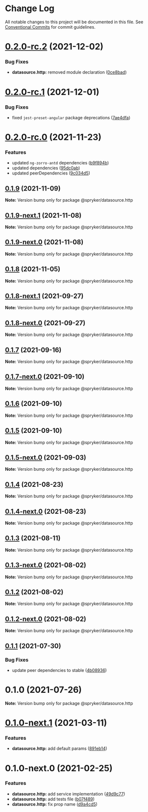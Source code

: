# Change Log

All notable changes to this project will be documented in this file.
See [Conventional Commits](https://conventionalcommits.org) for commit guidelines.

# [0.2.0-rc.2](https://github.com/spryker/ui-components/compare/@spryker/datasource.http@0.2.0-rc.1...@spryker/datasource.http@0.2.0-rc.2) (2021-12-02)


### Bug Fixes

* **datasource.http:** removed module declaration ([0ce8bad](https://github.com/spryker/ui-components/commit/0ce8bad03ad9fc3c0198c90efd66b27665b291ae))





# [0.2.0-rc.1](https://github.com/spryker/ui-components/compare/@spryker/datasource.http@0.2.0-rc.0...@spryker/datasource.http@0.2.0-rc.1) (2021-12-01)


### Bug Fixes

* fixed `jest-preset-angular` package deprecations ([7ae4dfa](https://github.com/spryker/ui-components/commit/7ae4dfa3e60b243490e2ccc50db4f2ffee0b8ab9))





# [0.2.0-rc.0](https://github.com/spryker/ui-components/compare/@spryker/datasource.http@0.1.8-next.1...@spryker/datasource.http@0.2.0-rc.0) (2021-11-23)


### Features

* updated `ng-zorro-antd` dependencies ([b9f894b](https://github.com/spryker/ui-components/commit/b9f894b5c6dd3e469bc8e0f01e251bb29e20e92d))
* updated dependencies ([95dc0ab](https://github.com/spryker/ui-components/commit/95dc0ab04dd4612dc2476ed2b487aee7c7304497))
* updated peerDependencies ([9c034d5](https://github.com/spryker/ui-components/commit/9c034d5d972cbeb9fd90135dd901521b9877247e))





## [0.1.9](https://github.com/spryker/ui-components/compare/@spryker/datasource.http@0.1.9-next.1...@spryker/datasource.http@0.1.9) (2021-11-09)

**Note:** Version bump only for package @spryker/datasource.http





## [0.1.9-next.1](https://github.com/spryker/ui-components/compare/@spryker/datasource.http@0.1.8...@spryker/datasource.http@0.1.9-next.1) (2021-11-08)

**Note:** Version bump only for package @spryker/datasource.http





## [0.1.9-next.0](https://github.com/spryker/zed-gui/compare/@spryker/datasource.http@0.1.8-next.1...@spryker/datasource.http@0.1.9-next.0) (2021-11-08)

**Note:** Version bump only for package @spryker/datasource.http





## [0.1.8](https://github.com/spryker/ui-components/compare/@spryker/datasource.http@0.1.8-next.1...@spryker/datasource.http@0.1.8) (2021-11-05)

**Note:** Version bump only for package @spryker/datasource.http





## [0.1.8-next.1](https://github.com/spryker/ui-components/compare/@spryker/datasource.http@0.1.7...@spryker/datasource.http@0.1.8-next.1) (2021-09-27)

**Note:** Version bump only for package @spryker/datasource.http





## [0.1.8-next.0](https://github.com/spryker/zed-gui/compare/@spryker/datasource.http@0.1.4...@spryker/datasource.http@0.1.8-next.0) (2021-09-27)

**Note:** Version bump only for package @spryker/datasource.http





## [0.1.7](https://github.com/spryker/ui-components/compare/@spryker/datasource.http@0.1.7-next.0...@spryker/datasource.http@0.1.7) (2021-09-16)

**Note:** Version bump only for package @spryker/datasource.http





## [0.1.7-next.0](https://github.com/spryker/ui-components/compare/@spryker/datasource.http@0.1.6...@spryker/datasource.http@0.1.7-next.0) (2021-09-10)

**Note:** Version bump only for package @spryker/datasource.http





## [0.1.6](https://github.com/spryker/ui-components/compare/@spryker/datasource.http@0.1.5-next.0...@spryker/datasource.http@0.1.6) (2021-09-10)

**Note:** Version bump only for package @spryker/datasource.http





## [0.1.5](https://github.com/spryker/ui-components/compare/@spryker/datasource.http@0.1.5-next.0...@spryker/datasource.http@0.1.5) (2021-09-10)

**Note:** Version bump only for package @spryker/datasource.http





## [0.1.5-next.0](https://github.com/spryker/ui-components/compare/@spryker/datasource.http@0.1.4...@spryker/datasource.http@0.1.5-next.0) (2021-09-03)

**Note:** Version bump only for package @spryker/datasource.http





## [0.1.4](https://github.com/spryker/ui-components/compare/@spryker/datasource.http@0.1.4-next.0...@spryker/datasource.http@0.1.4) (2021-08-23)

**Note:** Version bump only for package @spryker/datasource.http





## [0.1.4-next.0](https://github.com/spryker/ui-components/compare/@spryker/datasource.http@0.1.3...@spryker/datasource.http@0.1.4-next.0) (2021-08-23)

**Note:** Version bump only for package @spryker/datasource.http





## [0.1.3](https://github.com/spryker/ui-components/compare/@spryker/datasource.http@0.1.3-next.0...@spryker/datasource.http@0.1.3) (2021-08-11)

**Note:** Version bump only for package @spryker/datasource.http





## [0.1.3-next.0](https://github.com/spryker/ui-components/compare/@spryker/datasource.http@0.1.2...@spryker/datasource.http@0.1.3-next.0) (2021-08-02)

**Note:** Version bump only for package @spryker/datasource.http





## [0.1.2](https://github.com/spryker/ui-components/compare/@spryker/datasource.http@0.1.2-next.0...@spryker/datasource.http@0.1.2) (2021-08-02)

**Note:** Version bump only for package @spryker/datasource.http





## [0.1.2-next.0](https://github.com/spryker/ui-components/compare/@spryker/datasource.http@0.1.1...@spryker/datasource.http@0.1.2-next.0) (2021-08-02)

**Note:** Version bump only for package @spryker/datasource.http





## [0.1.1](https://github.com/spryker/ui-components/compare/@spryker/datasource.http@0.1.0...@spryker/datasource.http@0.1.1) (2021-07-30)


### Bug Fixes

* update peer dependencies to stable ([4b08936](https://github.com/spryker/ui-components/commit/4b0893691360cf4bd66935aed24873266c98c4e4))





# 0.1.0 (2021-07-26)

**Note:** Version bump only for package @spryker/datasource.http





# [0.1.0-next.1](https://github.com/spryker/ui-components/compare/@spryker/datasource.http@0.1.0-next.0...@spryker/datasource.http@0.1.0-next.1) (2021-03-11)


### Features

* **datasource.http:** add default params ([891eb14](https://github.com/spryker/ui-components/commit/891eb1431befd12f80672d02aa94d4bfa43ab101))





# 0.1.0-next.0 (2021-02-25)


### Features

* **datasource.http:** add service implementation ([49d9c77](https://github.com/spryker/ui-components/commit/49d9c778edfb1f2555d655cfd235d1c1eb9f38ec))
* **datasource.http:** add tests file ([b07f489](https://github.com/spryker/ui-components/commit/b07f4893e8478aea7afecc52f1d217493821dc52))
* **datasource.http:** fix prop name ([d9a4cd5](https://github.com/spryker/ui-components/commit/d9a4cd5c59d86947cb1dbe8717ebbcb2b87f75bc))

